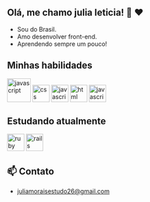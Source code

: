 ## Olá, me chamo julia leticia! 👋 :heart:

- Sou do Brasil. 
- Amo desenvolver front-end.
- Aprendendo sempre um pouco!
  
## Minhas habilidades 
<img src="https://cdn.jsdelivr.net/gh/devicons/devicon@latest/icons/mysql/mysql-original-wordmark.svg" alt="javascript" width="55" height="55" style="max-width:100%;"></img>
<img src="https://cdn.icon-icons.com/icons2/2107/PNG/512/file_type_css_icon_130661.png" alt="css" width="40" height="40" style="max-width:100%;"></img>
<img src="https://cdn.jsdelivr.net/gh/devicons/devicon@latest/icons/php/php-original.svg" alt="javascript" width="40" height="40" style="max-width:100%;"></img>
<img src="https://cdn.icon-icons.com/icons2/2415/PNG/512/html_original_wordmark_logo_icon_146478.png" alt="html" width="40" height="40" style="max-width:100%;"></img>
<img src="https://cdn.icon-icons.com/icons2/2108/PNG/512/javascript_icon_130900.png" alt="javascript" width="40" height="40" style="max-width:100%;"></img>

## Estudando atualmente 
<img src="https://cdn.icon-icons.com/icons2/2107/PNG/512/file_type_ruby_icon_130186.png" alt="ruby" width="40" height="40" style="max-width:100%;"></img>
<img src="https://cdn.icon-icons.com/icons2/2107/PNG/512/file_type_rails_icon_130210.png" alt="rails" width="40" height="40" style="max-width:100%;"></img>



## 📫 Contato
- juliamoraisestudo26@gmail.com




